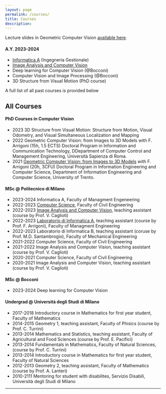 ```yaml
---
layout: page
permalink: /courses/
title: Courses
description:
---
```


Lecture slides in Geometric Computer Vision [available here][GCVslides]. 

#### A.Y. 2023-2024

* [Informatica A]([infoa]) (Ingegneria Gestionale)
* [Image Analysis and Computer Vision](iacv)
* Deep learning for Computer Vision (@Bocconi)
* Computer Vision and Image Processing (@Bocconi)
* 3D Structure from Visual Motion (PhD course)

A full list of all past courses is provided below

## All Courses

#### PhD Courses in Computer Vision

* 2023 3D Structure from Visual Motion: Structure from Motion, Visual Odometry, and Visual Simultaneous Localization and Mapping
* 2022 Geometric Computer Vision: from Images to 3D Models with F. Arrigoni (15h, 1.5 ECTS) Doctoral Program in Information and Communication Technology, DDepartment of Computer Control and Management Engineering, Università Sapienza di Roma.<br>
* 2021 [Geometric Computer Vision: from Images to 3D Models][im23d] with F. Arrigoni (20h, 3CFU) Doctoral Program in Information Engineering and Computer Science, Department of Information Engineering and Computer Science, University of Trento.<br>


#### MSc  @ Politecnico di Milano
* 2023-2024 Informatica A, Faculty of Managment Engeneering
* 2022-2023 [Computer Science][cs], Faculty of Civil Engineering
* 2022-2023 [Image Analysis and Computer Vision][iacv], teaching assistant (course by Prof. V. Caglioti)
* 2022-2023 [Laboratorio di Informatica A][labinfo], teaching assistant (course by Prof. F. Arrigoni), Faculty of Managment Engineering
* 2022-2023 Laboratorio di Informatica B, teaching assistant (coruse by Prof. M.D. Santambrogio), Faculty of Mechanical Engineering
* 2021-2022 Computer Science, Faculty of Civil Engineering
* 2021-2022 Image Analysis and Computer Vision, teaching assistant (course by Prof. V. Caglioti)
* 2020-2021 Computer Science, Faculty of Civil Engineering
* 2020-2021 Image Analysis and Computer Vision, teaching assistant (course by Prof. V. Caglioti)

#### MSc @ Bocconi
* 2023-2024 Deep learning for Computer Vision

#### Undergrad @ Università degli Studi di Milano
* 2017-2018 Introductory course in Mathematics for first year student, Faculty of Mathematics
* 2014-2015 Geometry 1, teaching assistant, Faculty of Phisics (course by Prof. C. Turrini) 
* 2013-2014 Mathematics and Statistics, teaching assistant, Faculty of Agricultural and Food Sciences (course by Prof. E. Pacifici)
* 2013-2014 Fundamentals in Mathematics, Faculty of Natural Sciences, (course by Prof. C. Turrini)
* 2013-2014 Introductory course in Mathematics for first year student, Faculty of Natural Sciences
* 2012-2013 Geometry 2, teaching assistant, Faculty of Mathematics (course by Prof. A. Lanteri)
* 2010-2111 Mentoring for student with disabilites, Servizio Disabili, Università degli Studi di Milano


***
[infoa]:/infoA/
[labinfo]:/labinfo/
[cs]:/cs2022/
[iacv]:https://boracchi.faculty.polimi.it/teaching/IACV.htm
[im23d]: https://ict.unitn.it/node/873
[GCVslides]:https://polimi365-my.sharepoint.com/:b:/g/personal/10755186_polimi_it/Eauelm2WqCJFloXOfv1OLjYBGTifoqyQAYQY1zTwccyu7A?e=CwzS05
[thesisProposal]:https://boracchi.faculty.polimi.it/docs/Thesis_Opportunities_Boracchi.pdf
